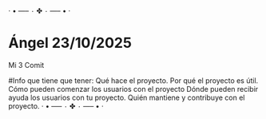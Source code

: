 · • —– ٠ ✤ ٠ —– • ·
# Ángel 23/10/2025
Mi 3 Comit

#Info que tiene que tener:
Qué hace el proyecto.
Por qué el proyecto es útil.
Cómo pueden comenzar los usuarios con el proyecto
Dónde pueden recibir ayuda los usuarios con tu proyecto.
Quién mantiene y contribuye con el proyecto.
· • —– ٠ ✤ ٠ —– • ·
